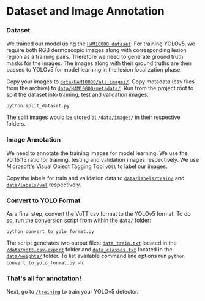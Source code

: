 # Dataset and Image Annotation

### Dataset
We trained our model using the [`HAM10000 dataset`](https://www.kaggle.com/kmader/skin-cancer-mnist-ham10000). For training YOLOv5, we require both RGB dermoscopic images along with corresponding lesion region as a training pairs. Therefore we need to generate ground truth masks for the images. The images along with their ground truths are then passed to YOLOv5 for model learning in the lesion localization  phase.

Copy your images to [`data/HAM10000/all_images/`](/data/HAM10000/all_images/).
Copy metadata (csv files from the archive) to [`data/HAM10000/metadata/`](/data/HAM10000/metadata/).
Run from the project root to split the dataset into training, test and validation images.
  ```
  python split_dataset.py
  ```

The split images would be stored at [`/data/images/`](/data/images) in their respective folders.


### Image Annotation
We need to annotate the training images for model learning. We use the 70:15:15 ratio for training, testing and validation images respectively. We use Microsoft's Visual Object Tagging Tool [`vOtt`](https://github.com/Microsoft/VoTT/releases) to label our images.

Copy the labels for train and validation data to [`data/labels/train/`](/data/labels/train/) and [`data/labels/val`](/data/labels/val) respectively.

### Convert to YOLO Format
As a final step, convert the VoTT csv format to the YOLOv5 format. To do so, run the conversion script from within the [`data/`](/data/) folder:
```
python convert_to_yolo_format.py
```
The script generates two output files: [`data_train.txt`](/data/vott-csv-export/data_train.txt) located in the [`/data/vott-csv-export`](/data/vott-csv-export/) folder and [`data_classes.txt`](/data/weights/data_classes.txt) located in the [`data/weights/`](/data/weights/) folder. To list available command line options run `python convert_to_yolo_format.py -h`.

### That's all for annotation!
Next, go to [`/training`](/training) to train your YOLOv5 detector.
